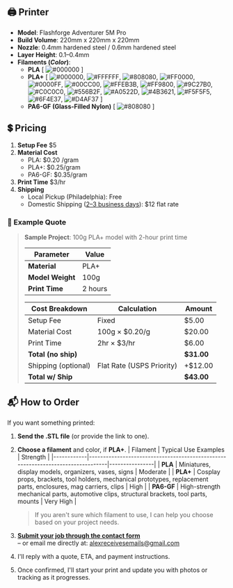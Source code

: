 ## 🖨 Printer

- **Model**: Flashforge Adventurer 5M Pro
- **Build Volume**: 220mm x 220mm x 220mm
- **Nozzle**: 0.4mm hardened steel / 0.6mm hardened steel
- **Layer Height**: 0.1–0.4mm
- **Filaments (*Color*)**:
  - **PLA** [ ![#000000](https://img.shields.io/badge/-%20-black?style=flat-square&color=000000) ] 
  - **PLA+** [ ![#000000](https://img.shields.io/badge/-%20-black?style=flat-square&color=000000), ![#FFFFFF](https://img.shields.io/badge/-%20-white?style=flat-square&color=FFFFFF), ![#808080](https://img.shields.io/badge/-%20-grey?style=flat-square&color=808080), ![#FF0000](https://img.shields.io/badge/-%20-red?style=flat-square&color=FF0000), ![#0000FF](https://img.shields.io/badge/-%20-blue?style=flat-square&color=0000FF), ![#00CC00](https://img.shields.io/badge/-%20-green?style=flat-square&color=00CC00), ![#FFEB3B](https://img.shields.io/badge/-%20-yellow?style=flat-square&color=FFEB3B), ![#FF9800](https://img.shields.io/badge/-%20-orange?style=flat-square&color=FF9800), ![#9C27B0](https://img.shields.io/badge/-%20-purple?style=flat-square&color=9C27B0), ![#C0C0C0](https://img.shields.io/badge/-%20-silver?style=flat-square&color=C0C0C0), ![#556B2F](https://img.shields.io/badge/-%20-olivegreen?style=flat-square&color=556B2F), ![#A0522D](https://img.shields.io/badge/-%20-wood?style=flat-square&color=A0522D), ![#4B3621](https://img.shields.io/badge/-%20-coffee?style=flat-square&color=4B3621), ![#F5F5F5](https://img.shields.io/badge/-%20-clear?style=flat-square&color=F5F5F5), ![#6F4E37](https://img.shields.io/badge/-%20-chocolate?style=flat-square&color=6F4E37), ![#D4AF37](https://img.shields.io/badge/-%20-lightgold?style=flat-square&color=D4AF37) ]
  - **PA6-GF (Glass-Filled Nylon)** [ ![#808080](https://img.shields.io/badge/-%20-grey?style=flat-square&color=808080) ]


## 💲 Pricing

1. **Setup Fee** $5  
2. **Material Cost**
    - PLA: $0.20 /gram  
    - PLA+: $0.25/gram  
    - PA6-GF: $0.35/gram  
3. **Print Time** $3/hr  
4. **Shipping**
    - Local Pickup (Philadelphia): Free  
    - Domestic Shipping ([2–3 business days](https://www.usps.com/ship/priority-mail.htm)): $12 flat rate  

### 🧮 Example Quote

> **Sample Project**: 100g PLA+ model with 2-hour print time
> 
> | Parameter        | Value               |
> |------------------|---------------------|
> | **Material**     | PLA+                |
> | **Model Weight** | 100g                |
> | **Print Time**   | 2 hours             |
> 
> | Cost Breakdown     | Calculation                 | Amount  |
> |--------------------|-----------------------------|---------|
> | Setup Fee          | Fixed                       | $5.00   |
> | Material Cost      | 100g × $0.20/g              | $20.00  |
> | Print Time         | 2hr × $3/hr                 | $6.00   |
> | **Total (no ship)**|                             | **$31.00** |
> | Shipping (optional)| Flat Rate (USPS Priority)   | +$12.00 |
> | **Total w/ Ship**  |                             | **$43.00** |

## 📬 How to Order

If you want something printed:

1. **Send the .STL file** (or provide the link to one).
2. **Choose a filament**  and color, if **PLA+**.
   | Filament   | Typical Use Examples                                                            | Strength       |
   |------------|---------------------------------------------------------------------------------|----------------|
   | **PLA**    | Miniatures, display models, organizers, vases, signs                            | Moderate       |
   | **PLA+**   | Cosplay props, brackets, tool holders, mechanical prototypes, replacement parts, enclosures, mag carriers, clips | High           |
   | **PA6-GF** | High-strength mechanical parts, automotive clips, structural brackets, tool parts, mounts | Very High      |

    > If you aren't sure which filament to use, I can help you choose based on your project needs.
  
3. [**Submit your job through the contact form**](https://forms.gle/rRdJeFmeFmpHNeWc7)  
   – or email me directly at: [alexreceivesemails@gmail.com](mailto:alexreceivesemails@gmail.com)
4. I'll reply with a quote, ETA, and payment instructions.
5. Once confirmed, I'll start your print and update you with photos or tracking as it progresses.
